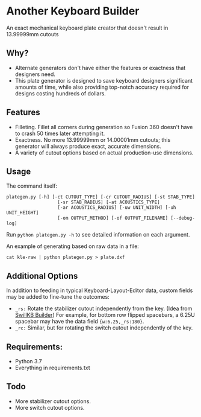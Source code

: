 # Another Keyboard Builder
An exact mechanical keyboard plate creator that doesn't result in 13.99999mm cutouts

## Why?
- Alternate generators don't have either the features or exactness that designers need.
- This plate generator is designed to save keyboard designers significant amounts of time, while also providing top-notch accuracy required for designs costing hundreds of dollars.

## Features
- Filleting. Fillet all corners during generation so Fusion 360 doesn't have to crash 50 times later attempting it.
- Exactness. No more 13.99999mm or 14.00001mm cutouts; this generator will always produce exact, accurate dimensions.
- A variety of cutout options based on actual production-use dimensions.

## Usage

The command itself:
```
plategen.py [-h] [-ct CUTOUT_TYPE] [-cr CUTOUT_RADIUS] [-st STAB_TYPE]
                   [-sr STAB_RADIUS] [-at ACOUSTICS_TYPE]
                   [-ar ACOUSTICS_RADIUS] [-uw UNIT_WIDTH] [-uh UNIT_HEIGHT]
                   [-om OUTPUT_METHOD] [-of OUTPUT_FILENAME] [--debug-log]
```
Run `python plategen.py -h` to see detailed information on each argument.

An example of generating based on raw data in a file:
```
cat kle-raw | python plategen.py > plate.dxf
```

## Additional Options

In addition to feeding in typical Keyboard-Layout-Editor data, custom fields may be added to fine-tune the outcomes:
- `_rs:` Rotate the stabilizer cutout independently from the key. (Idea from [SwillKB Builder](https://github.com/swill/kad))
For example, for bottom row flipped spacebars, a 6.25U spacebar may have the data field `{w:6.25,_rs:180}`.
- `_rc:` Similar, but for rotating the switch cutout independently of the key.

## Requirements:
- Python 3.7
- Everything in requirements.txt

## Todo
- More stabilizer cutout options.
- More switch cutout options.
